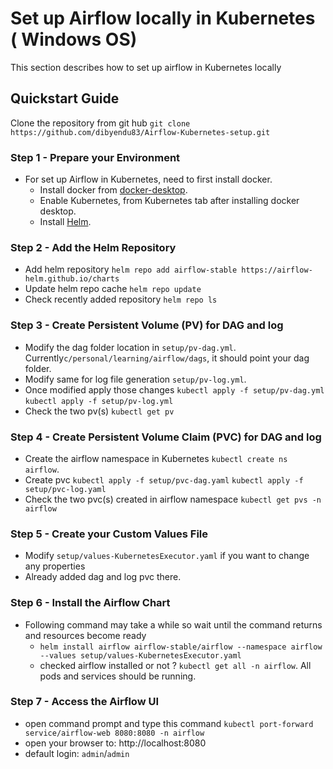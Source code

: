 # Set up Airflow locally in Kubernetes ( Windows OS)
This section describes how to set up airflow in Kubernetes locally

## Quickstart Guide
Clone the repository from  git hub ``` git clone https://github.com/dibyendu83/Airflow-Kubernetes-setup.git ```

### Step 1 - Prepare your Environment
* For set up Airflow in Kubernetes, need to first install docker. 
    * Install docker from [docker-desktop](https://www.docker.com/products/docker-desktop/).
    * Enable Kubernetes, from Kubernetes tab after installing docker desktop.
    * Install [Helm](https://www.cloudsigma.com/installing-software-on-kubernetes-with-helm-3-package-manager-on-windows/).

### Step 2 - Add the Helm Repository
* Add helm repository ```helm repo add airflow-stable https://airflow-helm.github.io/charts```
* Update helm repo cache ```helm repo update```
* Check recently added repository ```helm repo ls```

### Step 3 - Create Persistent Volume (PV) for DAG and log
* Modify the dag folder location in ```setup/pv-dag.yml```. Currently```c/personal/learning/airflow/dags```, it should point your dag folder.
* Modify same for log file generation ```setup/pv-log.yml```.
* Once modified apply those changes ```kubectl apply -f setup/pv-dag.yml``` ```kubectl apply -f setup/pv-log.yml```
* Check the two pv(s) ```kubectl get pv```

### Step 4 - Create Persistent Volume Claim (PVC) for DAG and log
* Create the airflow namespace in Kubernetes ```kubectl create ns airflow```.
* Create pvc ```kubectl apply -f setup/pvc-dag.yaml``` ```kubectl apply -f setup/pvc-log.yaml```
* Check the two pvc(s) created in airflow namespace ```kubectl get pvs -n airflow```

### Step 5 - Create your Custom Values File
* Modify ```setup/values-KubernetesExecutor.yaml``` if you want to change any properties
* Already added dag and log pvc there.

### Step 6 - Install the Airflow Chart
* Following command may take a while so wait until the command returns and resources become ready 
    * ```helm install airflow airflow-stable/airflow --namespace airflow --values setup/values-KubernetesExecutor.yaml```
    * checked airflow installed or not ? ```kubectl get all -n airflow```. All pods and services should be running.

### Step 7 - Access the Airflow UI
* open command prompt and type this command ```kubectl port-forward service/airflow-web 8080:8080 -n airflow```
* open your browser to: http://localhost:8080
* default login: `admin`/`admin`
